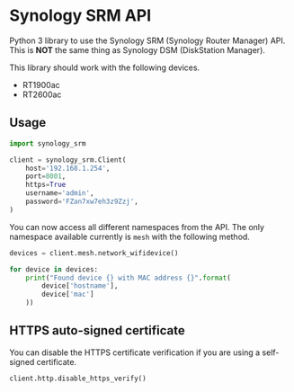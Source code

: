 # Synology SRM API

Python 3 library to use the Synology SRM (Synology Router Manager) API. This is **NOT** the same thing as Synology DSM (DiskStation Manager).

This library should work with the following devices.

* RT1900ac
* RT2600ac

## Usage

```python
import synology_srm

client = synology_srm.Client(
    host='192.168.1.254',
    port=8001,
    https=True
    username='admin',
    password='FZan7xw7eh3z9Zzj',
)
```

You can now access all different namespaces from the API. The only namespace available currently is `mesh` with the following method.

```python
devices = client.mesh.network_wifidevice()

for device in devices:
    print("Found device {} with MAC address {}".format(
        device['hostname'],
        device['mac']
    ))
```

## HTTPS auto-signed certificate

You can disable the HTTPS certificate verification if you are using a self-signed certificate.

```python
client.http.disable_https_verify()
```
